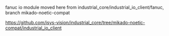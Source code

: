 fanuc io module moved here from industrial_core/industrial_io_client/fanuc, branch mikado-noetic-compat

https://github.com/isys-vision/industrial_core/tree/mikado-noetic-compat/industrial_io_client
